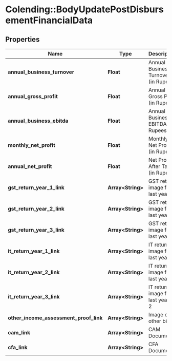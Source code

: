 # Colending::BodyUpdatePostDisbursementFinancialData

## Properties
Name | Type | Description | Notes
------------ | ------------- | ------------- | -------------
**annual_business_turnover** | **Float** | Annual Business Turnover (in Rupees) | [optional] 
**annual_gross_profit** | **Float** | Annual Gross Profit (in Rupees) | [optional] 
**annual_business_ebitda** | **Float** | Annual Business EBITDA (in Rupees) | [optional] 
**monthly_net_profit** | **Float** | Monthly Net Profit (in Rupees) | [optional] 
**annual_net_profit** | **Float** | Net Profit After Tax (in Rupees) | [optional] 
**gst_return_year_1_link** | **Array&lt;String&gt;** | GST return image for last year | [optional] 
**gst_return_year_2_link** | **Array&lt;String&gt;** | GST return image for last year -1 | [optional] 
**gst_return_year_3_link** | **Array&lt;String&gt;** | GST return image for last year -2 | [optional] 
**it_return_year_1_link** | **Array&lt;String&gt;** | IT return image for last year | [optional] 
**it_return_year_2_link** | **Array&lt;String&gt;** | IT return image for last year -1 | [optional] 
**it_return_year_3_link** | **Array&lt;String&gt;** | IT return image for last year - 2 | [optional] 
**other_income_assessment_proof_link** | **Array&lt;String&gt;** | Image of other bills | [optional] 
**cam_link** | **Array&lt;String&gt;** | CAM Document | [optional] 
**cfa_link** | **Array&lt;String&gt;** | CFA Document | [optional] 

